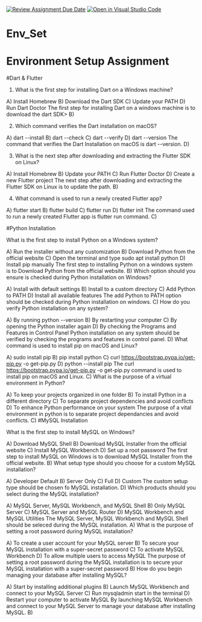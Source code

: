 [![Review Assignment Due Date](https://classroom.github.com/assets/deadline-readme-button-22041afd0340ce965d47ae6ef1cefeee28c7c493a6346c4f15d667ab976d596c.svg)](https://classroom.github.com/a/vnsr1XuU)
[![Open in Visual Studio Code](https://classroom.github.com/assets/open-in-vscode-2e0aaae1b6195c2367325f4f02e2d04e9abb55f0b24a779b69b11b9e10269abc.svg)](https://classroom.github.com/online_ide?assignment_repo_id=15648554&assignment_repo_type=AssignmentRepo)
# Env_Set

# Environment Setup Assignment

#Dart & Flutter

1. What is the first step for installing Dart on a Windows machine?

A) Install Homebrew
B) Download the Dart SDK
C) Update your PATH
D) Run Dart Doctor
The first step for installing Dart on a windows machine is to download the dart SDK>
B)

2. Which command verifies the Dart installation on macOS?

A) dart --install
B) dart --check
C) dart --verify
D) dart --version
The command that verifies the Dart Installation on macOS is dart --version.
D)

3. What is the next step after downloading and extracting the Flutter SDK on Linux?

A) Install Homebrew
B) Update your PATH
C) Run Flutter Doctor
D) Create a new Flutter project
The next step after downloading and extracting the Flutter SDK on Linux is to update the path.
B)

4. What command is used to run a newly created Flutter app?

A) flutter start
B) flutter build
C) flutter run
D) flutter init
The command used to run a newly created Flutter app is flutter run command.
C)

#Python Installation

What is the first step to install Python on a Windows system?

A) Run the installer without any customization
B) Download Python from the official website
C) Open the terminal and type sudo apt install python
D) Install pip manually
The first step to installing Python on a windows system is to Download Python from the official website.
B)
Which option should you ensure is checked during Python installation on Windows?

A) Install with default settings
B) Install to a custom directory
C) Add Python to PATH
D) Install all available features
The add Python to PATH option should be checked during Python installation on windows.
C)
How do you verify Python installation on any system?

A) By running python --version
B) By restarting your computer
C) By opening the Python installer again
D) By checking the Programs and Features in Control Panel
Python installation on any system should be verified by checking the programs and features in control panel.
D)
What command is used to install pip on macOS and Linux?

A) sudo install pip
B) pip install python
C) curl https://bootstrap.pypa.io/get-pip.py -o get-pip.py
D) python --install pip
The curl https://bootstrap.pypa.io/get-pip.py -o get-pip.py command is used to install pip on macOS and Linux.
C)
What is the purpose of a virtual environment in Python?

A) To keep your projects organized in one folder
B) To install Python in a different directory
C) To separate project dependencies and avoid conflicts
D) To enhance Python performance on your system
The purpose of a vital environment in python is to separate project dependancies and avoid conflicts.
C)
#MySQL Installation

What is the first step to install MySQL on Windows?

A) Download MySQL Shell
B) Download MySQL Installer from the official website
C) Install MySQL Workbench
D) Set up a root password
The first step to install MySQL on Windows is to download MySQL Installer from the official website.
B)
What setup type should you choose for a custom MySQL installation?

A) Developer Default
B) Server Only
C) Full
D) Custom
The custom setup type should be chosen fo MySQL installation.
D)
Which products should you select during the MySQL installation?

 A) MySQL Server, MySQL Workbench, and MySQL Shell
B) Only MySQL Server
C) MySQL Server and MySQL Router
D) MySQL Workbench and MySQL Utilities
The MySQL Server, MySQL Workbench and MySQL Shell should be seleced during the MySQL installation.
A)
What is the purpose of setting a root password during MySQL installation?

A) To create a user account for your MySQL server
B) To secure your MySQL installation with a super-secret password
C) To activate MySQL Workbench
D) To allow multiple users to access MySQL
The purpose of setting a root password during the MySQL installation is to secure your MySQL installation with a super-secret password
B)
How do you begin managing your database after installing MySQL?

A) Start by installing additional plugins
B) Launch MySQL Workbench and connect to your MySQL Server
C) Run mysqladmin start in the terminal
D) Restart your computer to activate MySQL
By launching MySQL Workbench and connect to your MySQL Server to manage your database after installing MySQL.
B)
